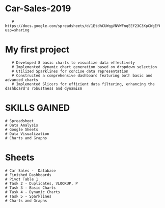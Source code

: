# Car-Sales-2019
       # https://docs.google.com/spreadsheets/d/1EtdhCUWqgVNVWFnqEEf23C3XpCWgEfO1JEYyDUnXy8k/edit?usp=sharing
# My first project
       # Developed 8 basic charts to visualize data effectively
       # Implemented dynamic chart generation based on dropdown selection
       # Utilized Sparklines for concise data representation
       # Constructed a comprehensive dashboard featuring both basic and advanced charts
       # Implemented Slicers for efficient data filtering, enhancing the dashboard's robustness and dynamism


  # SKILLS GAINED
    # Spreadsheet
    # Data Analysis
    # Google Sheets
    # Data Visualization
    # Charts and Graphs

# Sheets
    # Car Sales -  Database
    # Finished Dashboards
    # Pivot Table 1
    # Task 2 - Duplicates, VLOOKUP, P
    # Task 3 - Basic Charts
    # Task 4 - Dynamic Charts
    # Task 5 - Sparklines
    # Charts and Graphs

